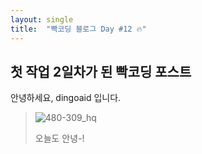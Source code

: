 ```yaml
---
layout: single
title:  "빡코딩 블로그 Day #12 🔥"
---
```


## 첫 작업 2일차가 된 빡코딩 포스트

안녕하세요, dingoaid 입니다.

> ![480-309_hq](https://github.com/dingoaid/dingoaid_blog/assets/107102476/4d471873-0be4-4574-bab9-2ec0db933cea)
>
> 오늘도 안녕-!
